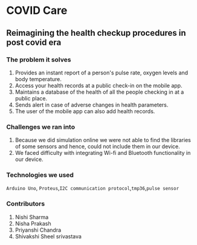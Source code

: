 # COVID Care
## Reimagining the health checkup procedures in post covid era

### The problem it solves
1. Provides an instant report of a person's pulse rate, oxygen levels and body temperature.
2. Access your health records at a public check-in on the mobile app.
3. Maintains a database of the health of all the people checking in at a public place.
4. Sends alert in case of adverse changes in health parameters.
5.  The user of the mobile app can also add health records.

### Challenges we ran into
1.  Because we did simulation online we were not able to find the libraries of some sensors and hence, could not include them in our device.
2. We faced difficulty with integrating Wi-fi and Bluetooth functionality in our device.

### Technologies we used
`Arduino Uno`, `Proteus`,`I2C communication protocol`,`tmp36`,`pulse sensor`

### Contributors
1. Nishi Sharma
2. Nisha Prakash
3. Priyanshi Chandra
4. Shivakshi Sheel srivastava
